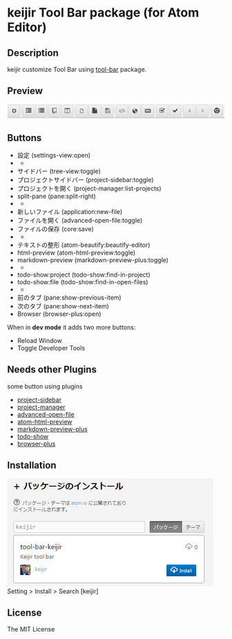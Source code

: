 # keijir Tool Bar package (for Atom Editor)

## Description
keijir customize Tool Bar using [tool-bar](https://atom.io/packages/tool-bar) package.

## Preview
![Screenshot](https://github.com/keijir/atom-tool-bar-keijir/raw/master/screenshot.png)

## Buttons
* 設定 (settings-view:open)
* -
* サイドバー (tree-view:toggle)
* プロジェクトサイドバー (project-sidebar:toggle)
* プロジェクトを開く (project-manager:list-projects)
* split-pane (pane:split-right)
* -
* 新しいファイル (application:new-file)
* ファイルを開く (advanced-open-file:toggle)
* ファイルの保存 (core:save)
* -
* テキストの整形 (atom-beautify:beautify-editor)
* html-preview (atom-html-preview:toggle)
* markdown-preview (markdown-preview-plus:toggle)
* -
* todo-show:project (todo-show:find-in-project)
* todo-show:file (todo-show:find-in-open-files)
* -
* 前のタブ (pane:show-previous-item)
* 次のタブ (pane:show-next-item)
* Browser (browser-plus:open)

When in **dev mode** it adds two more buttons:
* Reload Window
* Toggle Developer Tools

## Needs other Plugins
some button using plugins
* [project-sidebar](https://atom.io/packages/project-sidebar)
* [project-manager](https://atom.io/packages/project-manager)
* [advanced-open-file](https://atom.io/packages/advanced-open-file)
* [atom-html-preview](https://atom.io/packages/atom-html-preview)
* [markdown-preview-plus](https://atom.io/packages/markdown-preview-plus)
* [todo-show](https://atom.io/packages/todo-show)
* [browser-plus](https://atom.io/packages/browser-plus)

## Installation
![Screenshot](https://github.com/keijir/atom-tool-bar-keijir/raw/master/install.png)
Setting > Install > Search [keijir]

## License
The MIT License
